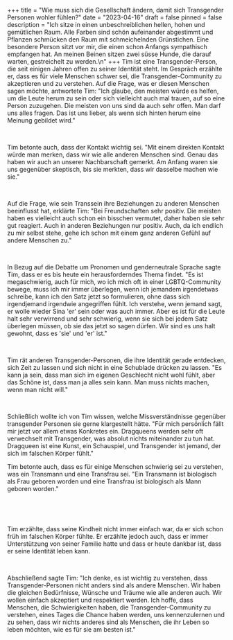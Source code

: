 +++
title = "Wie muss sich die Gesellschaft ändern, damit sich Transgender Personen wohler fühlen?"
date = "2023-04-16"
draft = false
pinned = false
description = "Ich sitze in einen unbeschreiblichen hellen, hohen und gemütlichen Raum. Alle Farben sind schön aufeinander abgestimmt und Pflanzen schmücken den Raum mit schmeichelnden Grünstichen. Eine besondere Person sitzt vor mir, die einen schon Anfangs sympathisch empfangen hat. An meinen Beinen sitzen zwei süsse Hunde, die darauf warten, gestreichelt zu werden.\n"
+++
Tim ist eine Transgender-Person, die seit einigen Jahren offen zu seiner Identität steht. Im Gespräch erzählte er, dass es für viele Menschen schwer sei, die Transgender-Community zu akzeptieren und zu verstehen. Auf die Frage, was er diesen Menschen sagen möchte, antwortete Tim: "Ich glaube, den meisten würde es helfen, um die Leute herum zu sein oder sich vielleicht auch mal trauen, auf so eine Person zuzugehen. Die meisten von uns sind da auch sehr offen. Man darf uns alles fragen. Das ist uns lieber, als wenn sich hinten herum eine Meinung gebildet wird."

 

Tim betonte auch, dass der Kontakt wichtig sei. "Mit einem direkten Kontakt würde man merken, dass wir wie alle anderen Menschen sind. Genau das haben wir auch an unserer Nachbarschaft gemerkt. Am Anfang waren sie uns gegenüber skeptisch, bis sie merkten, dass wir dasselbe machen wie sie."

 

Auf die Frage, wie sein Transsein ihre Beziehungen zu anderen Menschen beeinflusst hat, erklärte Tim: "Bei Freundschaften sehr positiv. Die meisten haben es vielleicht auch schon ein bisschen vermutet, daher haben sie sehr gut reagiert. Auch in anderen Beziehungen nur positiv. Auch, da ich endlich zu mir selbst stehe, gehe ich schon mit einem ganz anderen Gefühl auf andere Menschen zu."

 

In Bezug auf die Debatte um Pronomen und genderneutrale Sprache sagte Tim, dass er es bis heute ein herausforderndes Thema findet. "Es ist megaschwierig, auch für mich, wo ich mich oft in einer LGBTQ-Community bewege, muss ich mir immer überlegen, wenn ich jemandem irgendetwas schreibe, kann ich den Satz jetzt so formulieren, ohne dass sich irgendjemand irgendwie angegriffen fühlt. Ich verstehe, wenn jemand sagt, er wolle wieder Sina 'er' sein oder was auch immer. Aber es ist für die Leute halt sehr verwirrend und sehr schwierig, wenn sie sich bei jedem Satz überlegen müssen, ob sie das jetzt so sagen dürfen. Wir sind es uns halt gewohnt, dass es 'sie' und 'er' ist."

 

Tim rät anderen Transgender-Personen, die ihre Identität gerade entdecken, sich Zeit zu lassen und sich nicht in eine Schublade drücken zu lassen. "Es kann ja sein, dass man sich im eigenen Geschlecht nicht wohl fühlt, aber das Schöne ist, dass man ja alles sein kann. Man muss nichts machen, wenn man nicht will."

 

Schließlich wollte ich von Tim wissen, welche Missverständnisse gegenüber transgender Personen sie gerne klargestellt hätte. "Für mich persönlich fällt mir jetzt vor allem etwas Konkretes ein. Dragqueens werden sehr oft verwechselt mit Transgender, was absolut nichts miteinander zu tun hat. Dragqueen ist eine Kunst, ein Schauspiel, und Transgender ist jemand, der sich im falschen Körper fühlt."

Tim betonte auch, dass es für einige Menschen schwierig sei zu verstehen, was ein Transmann und eine Transfrau sei. "Ein Transmann ist biologisch als Frau geboren worden und eine Transfrau ist biologisch als Mann geboren worden." 

 

 

Tim erzählte, dass seine Kindheit nicht immer einfach war, da er sich schon früh im falschen Körper fühlte. Er erzählte jedoch auch, dass er immer Unterstützung von seiner Familie hatte und dass er heute dankbar ist, dass er seine Identität leben kann.

 

Abschließend sagte Tim: "Ich denke, es ist wichtig zu verstehen, dass Transgender-Personen nicht anders sind als andere Menschen. Wir haben die gleichen Bedürfnisse, Wünsche und Träume wie alle anderen auch. Wir wollen einfach akzeptiert und respektiert werden. Ich hoffe, dass Menschen, die Schwierigkeiten haben, die Transgender-Community zu verstehen, eines Tages die Chance haben werden, uns kennenzulernen und zu sehen, dass wir nichts anderes sind als Menschen, die ihr Leben so leben möchten, wie es für sie am besten ist."